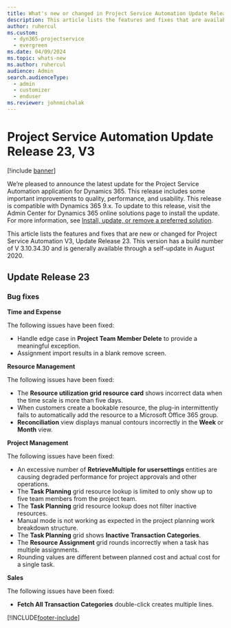 ```yaml
---
title: What's new or changed in Project Service Automation Update Release 23, V3
description: This article lists the features and fixes that are available in Project Service Automation Update Release 23, V3.
author: ruhercul
ms.custom: 
  - dyn365-projectservice
  - evergreen
ms.date: 04/09/2024
ms.topic: whats-new
ms.author: ruhercul
audience: Admin
search.audienceType: 
  - admin
  - customizer
  - enduser
ms.reviewer: johnmichalak
---
```


# Project Service Automation Update Release 23, V3

[!include [banner](../includes/psa-now-project-operations.md)]

We’re pleased to announce the latest update for the Project Service Automation application for Dynamics 365. This release includes some important improvements to quality, performance, and usability. This release is compatible with Dynamics 365 9.x. To update to this release, visit the Admin Center for Dynamics 365 online solutions page to install the update. For more information, see [Install, update, or remove a preferred solution](/power-platform/admin/install-remove-preferred-solution).

This article lists the features and fixes that are new or changed for Project Service Automation V3, Update Release 23. This version has a build number of V 3.10.34.30 and is generally available through a self-update in August 2020.

## Update Release 23

### Bug fixes

**Time and Expense**

The following issues have been fixed:
- Handle edge case in **Project Team Member Delete** to provide a meaningful exception.
- Assignment import results in a blank remove screen.

**Resource Management**

The following issues have been fixed:

- The **Resource utilization grid resource card** shows incorrect data when the time scale is more than five days.
- When customers create a bookable resource, the plug-in intermittently fails to automatically add the resource to a Microsoft Office 365 group.
- **Reconciliation** view displays manual contours incorrectly in the **Week** or **Month** view.

**Project Management**

The following issues have been fixed:

- An excessive number of **RetrieveMultiple for usersettings** entities are causing degraded performance for project approvals and other operations.
- The **Task Planning** grid resource lookup is limited to only show up to five team members from the project team. 
- The **Task Planning** grid resource lookup does not filter inactive resources.
- Manual mode is not working as expected in the project planning work breakdown structure.
- The **Task Planning** grid shows **Inactive Transaction Categories**.
- The **Resource Assignment** grid rounds incorrectly when a task has multiple assignments.
- Rounding values are different between planned cost and actual cost for a single task.

**Sales**

The following issues have been fixed:

- **Fetch All Transaction Categories** double-click creates multiple lines.


[!INCLUDE[footer-include](../includes/footer-banner.md)]
